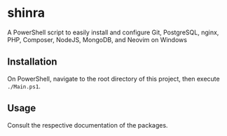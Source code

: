 # shinra
A PowerShell script to easily install and configure Git, PostgreSQL, nginx, PHP, Composer, NodeJS, MongoDB, and Neovim on Windows

## Installation
On PowerShell, navigate to the root directory of this project, then execute ```./Main.ps1```.

## Usage
Consult the respective documentation of the packages.
